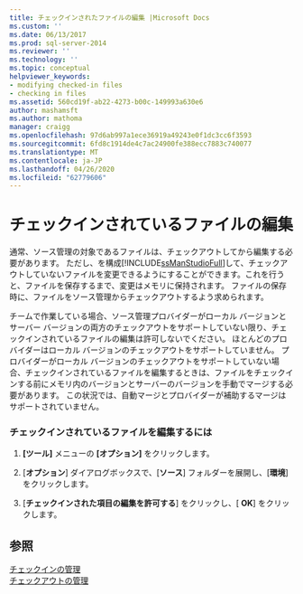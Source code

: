 ```yaml
---
title: チェックインされたファイルの編集 |Microsoft Docs
ms.custom: ''
ms.date: 06/13/2017
ms.prod: sql-server-2014
ms.reviewer: ''
ms.technology: ''
ms.topic: conceptual
helpviewer_keywords:
- modifying checked-in files
- checking in files
ms.assetid: 560cd19f-ab22-4273-b00c-149993a630e6
author: mashamsft
ms.author: mathoma
manager: craigg
ms.openlocfilehash: 97d6ab997a1ece36919a49243e0f1dc3cc6f3593
ms.sourcegitcommit: 6fd8c1914de4c7ac24900fe388ecc7883c740077
ms.translationtype: MT
ms.contentlocale: ja-JP
ms.lasthandoff: 04/26/2020
ms.locfileid: "62779606"
---
```

# <a name="edit-checked-in-files"></a>チェックインされているファイルの編集
  通常、ソース管理の対象であるファイルは、チェックアウトしてから編集する必要があります。 ただし、を構成[!INCLUDE[ssManStudioFull](../includes/ssmanstudiofull-md.md)]して、チェックアウトしていないファイルを変更できるようにすることができます。これを行うと、ファイルを保存するまで、変更はメモリに保持されます。 ファイルの保存時に、ファイルをソース管理からチェックアウトするよう求められます。  
  
 チームで作業している場合、ソース管理プロバイダーがローカル バージョンとサーバー バージョンの両方のチェックアウトをサポートしていない限り、チェックインされているファイルの編集は許可しないでください。 ほとんどのプロバイダーはローカル バージョンのチェックアウトをサポートしていません。 プロバイダーがローカル バージョンのチェックアウトをサポートしていない場合、チェックインされているファイルを編集するときは、ファイルをチェックインする前にメモリ内のバージョンとサーバーのバージョンを手動でマージする必要があります。 この状況では、自動マージとプロバイダーが補助するマージはサポートされていません。  
  
### <a name="to-edit-checked-in-files"></a>チェックインされているファイルを編集するには  
  
1.  **[ツール]** メニューの **[オプション]** をクリックします。  
  
2.  [**オプション**] ダイアログボックスで、[**ソース**] フォルダーを展開し、[**環境**] をクリックします。  
  
3.  [**チェックインされた項目の編集を許可する**] をクリックし、[ **OK**] をクリックします。  
  
## <a name="see-also"></a>参照  
 [チェックインの管理](../../2014/database-engine/manage-checkins.md)   
 [チェックアウトの管理](../../2014/database-engine/manage-checkouts.md)  
  
  

